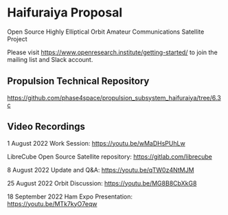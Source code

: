 # Haifuraiya Proposal

Open Source Highly Elliptical Orbit Amateur Communications Satellite Project

Please visit https://www.openresearch.institute/getting-started/ to join the mailing list and Slack account. 

## Propulsion Technical Repository

https://github.com/phase4space/propulsion_subsystem_haifuraiya/tree/6.3c

## Video Recordings

1 August 2022 Work Session: https://youtu.be/wMaDHsPUhLw

LibreCube Open Source Satellite repository: https://gitlab.com/librecube

8 August 2022 Update and Q&A: https://youtu.be/qTW0z4NtMJM

25 August 2022 Orbit Discussion: https://youtu.be/MG8B8CbXkG8

18 September 2022 Ham Expo Presentation: https://youtu.be/MTk7kyO7eqw






